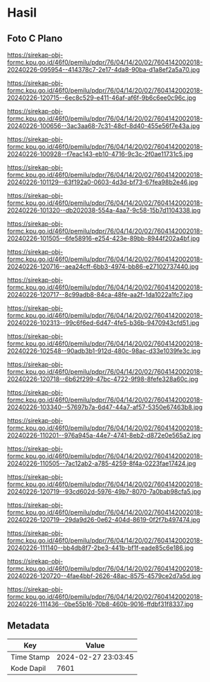 # Hasil

## Foto C Plano

https://sirekap-obj-formc.kpu.go.id/46f0/pemilu/pdpr/76/04/14/20/02/7604142002018-20240226-095954--414378c7-2e17-4da8-90ba-d1a8ef2a5a70.jpg

https://sirekap-obj-formc.kpu.go.id/46f0/pemilu/pdpr/76/04/14/20/02/7604142002018-20240226-120715--6ec8c529-e411-46af-af6f-9b6c6ee0c96c.jpg

https://sirekap-obj-formc.kpu.go.id/46f0/pemilu/pdpr/76/04/14/20/02/7604142002018-20240226-100656--3ac3aa68-7c31-48cf-8d40-455e56f7e43a.jpg

https://sirekap-obj-formc.kpu.go.id/46f0/pemilu/pdpr/76/04/14/20/02/7604142002018-20240226-100928--f7eac143-eb10-4716-9c3c-2f0ae11731c5.jpg

https://sirekap-obj-formc.kpu.go.id/46f0/pemilu/pdpr/76/04/14/20/02/7604142002018-20240226-101129--63f192a0-0603-4d3d-bf73-67fea98b2e46.jpg

https://sirekap-obj-formc.kpu.go.id/46f0/pemilu/pdpr/76/04/14/20/02/7604142002018-20240226-101320--db202038-554a-4aa7-9c58-15b7d1104338.jpg

https://sirekap-obj-formc.kpu.go.id/46f0/pemilu/pdpr/76/04/14/20/02/7604142002018-20240226-101505--6fe58916-e254-423e-89bb-8944f202a4bf.jpg

https://sirekap-obj-formc.kpu.go.id/46f0/pemilu/pdpr/76/04/14/20/02/7604142002018-20240226-120716--aea24cff-6bb3-4974-bb86-e27102737440.jpg

https://sirekap-obj-formc.kpu.go.id/46f0/pemilu/pdpr/76/04/14/20/02/7604142002018-20240226-120717--8c99adb8-84ca-48fe-aa2f-1da1022a1fc7.jpg

https://sirekap-obj-formc.kpu.go.id/46f0/pemilu/pdpr/76/04/14/20/02/7604142002018-20240226-102313--99c6f6ed-6d47-4fe5-b36b-9470943cfd51.jpg

https://sirekap-obj-formc.kpu.go.id/46f0/pemilu/pdpr/76/04/14/20/02/7604142002018-20240226-102548--90adb3b1-912d-480c-98ac-d33e1039fe3c.jpg

https://sirekap-obj-formc.kpu.go.id/46f0/pemilu/pdpr/76/04/14/20/02/7604142002018-20240226-120718--6b62f299-47bc-4722-9f98-8fefe328a60c.jpg

https://sirekap-obj-formc.kpu.go.id/46f0/pemilu/pdpr/76/04/14/20/02/7604142002018-20240226-103340--57697b7a-6d47-44a7-af57-5350e67463b8.jpg

https://sirekap-obj-formc.kpu.go.id/46f0/pemilu/pdpr/76/04/14/20/02/7604142002018-20240226-110201--976a945a-44e7-4741-8eb2-d872e0e565a2.jpg

https://sirekap-obj-formc.kpu.go.id/46f0/pemilu/pdpr/76/04/14/20/02/7604142002018-20240226-110505--7ac12ab2-a785-4259-8f4a-0223fae17424.jpg

https://sirekap-obj-formc.kpu.go.id/46f0/pemilu/pdpr/76/04/14/20/02/7604142002018-20240226-120719--93cd602d-5976-49b7-8070-7a0bab98cfa5.jpg

https://sirekap-obj-formc.kpu.go.id/46f0/pemilu/pdpr/76/04/14/20/02/7604142002018-20240226-120719--29da9d26-0e62-404d-8619-0f2f7b497474.jpg

https://sirekap-obj-formc.kpu.go.id/46f0/pemilu/pdpr/76/04/14/20/02/7604142002018-20240226-111140--bb4db8f7-2be3-441b-bf1f-eade85c6e186.jpg

https://sirekap-obj-formc.kpu.go.id/46f0/pemilu/pdpr/76/04/14/20/02/7604142002018-20240226-120720--4fae4bbf-2626-48ac-8575-4579ce2d7a5d.jpg

https://sirekap-obj-formc.kpu.go.id/46f0/pemilu/pdpr/76/04/14/20/02/7604142002018-20240226-111436--0be55b16-70b8-460b-9016-ffdbf31f8337.jpg


## Metadata

| Key        | Value               |
| ---------- | ------------------- |
| Time Stamp | 2024-02-27 23:03:45 |
| Kode Dapil | 7601                |



